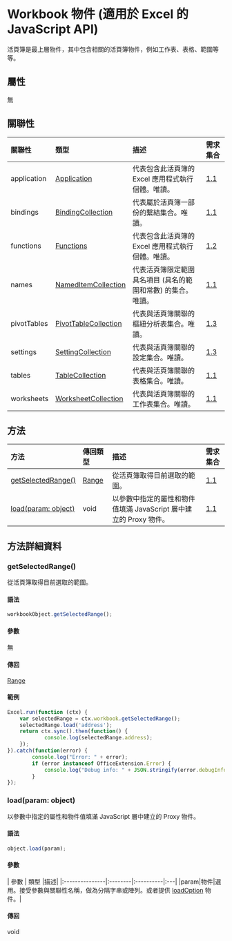 # <a name="workbook-object-javascript-api-for-excel"></a>Workbook 物件 (適用於 Excel 的 JavaScript API)

活頁簿是最上層物件，其中包含相關的活頁簿物件，例如工作表、表格、範圍等等。

## <a name="properties"></a>屬性

無

## <a name="relationships"></a>關聯性
| 關聯性 | 類型	   |描述| 需求集合|
|:---------------|:--------|:----------|:----|
|application|[Application](application.md)|代表包含此活頁簿的 Excel 應用程式執行個體。唯讀。|[1.1](../requirement-sets/excel-api-requirement-sets.md)|
|bindings|[BindingCollection](bindingcollection.md)|代表屬於活頁簿一部份的繫結集合。唯讀。|[1.1](../requirement-sets/excel-api-requirement-sets.md)|
|functions|[Functions](functions.md)|代表包含此活頁簿的 Excel 應用程式執行個體。唯讀。|[1.2](../requirement-sets/excel-api-requirement-sets.md)|
|names|[NamedItemCollection](nameditemcollection.md)|代表活頁簿限定範圍具名項目 (具名的範圍和常數) 的集合。唯讀。|[1.1](../requirement-sets/excel-api-requirement-sets.md)|
|pivotTables|[PivotTableCollection](pivottablecollection.md)|代表與活頁簿關聯的樞紐分析表集合。唯讀。|[1.3](../requirement-sets/excel-api-requirement-sets.md)|
|settings|[SettingCollection](settingcollection.md)|代表與活頁簿關聯的設定集合。唯讀。|[1.3](../requirement-sets/excel-api-requirement-sets.md)|
|tables|[TableCollection](tablecollection.md)|代表與活頁簿關聯的表格集合。唯讀。|[1.1](../requirement-sets/excel-api-requirement-sets.md)|
|worksheets|[WorksheetCollection](worksheetcollection.md)|代表與活頁簿關聯的工作表集合。唯讀。|[1.1](../requirement-sets/excel-api-requirement-sets.md)|

## <a name="methods"></a>方法

| 方法           | 傳回類型    |描述| 需求集合|
|:---------------|:--------|:----------|:----|
|[getSelectedRange()](#getselectedrange)|[Range](range.md)|從活頁簿取得目前選取的範圍。|[1.1](../requirement-sets/excel-api-requirement-sets.md)|
|[load(param: object)](#loadparam-object)|void|以參數中指定的屬性和物件值填滿 JavaScript 層中建立的 Proxy 物件。|[1.1](../requirement-sets/excel-api-requirement-sets.md)|

## <a name="method-details"></a>方法詳細資料


### <a name="getselectedrange"></a>getSelectedRange()
從活頁簿取得目前選取的範圍。

#### <a name="syntax"></a>語法
```js
workbookObject.getSelectedRange();
```

#### <a name="parameters"></a>參數
無

#### <a name="returns"></a>傳回
[Range](range.md)

#### <a name="examples"></a>範例

```js
Excel.run(function (ctx) { 
    var selectedRange = ctx.workbook.getSelectedRange();
    selectedRange.load('address');
    return ctx.sync().then(function() {
            console.log(selectedRange.address);
    });
}).catch(function(error) {
        console.log("Error: " + error);
        if (error instanceof OfficeExtension.Error) {
            console.log("Debug info: " + JSON.stringify(error.debugInfo));
        }
});
```
### <a name="loadparam-object"></a>load(param: object)
以參數中指定的屬性和物件值填滿 JavaScript 層中建立的 Proxy 物件。

#### <a name="syntax"></a>語法
```js
object.load(param);
```

#### <a name="parameters"></a>參數
| 參數	    | 類型	   |描述|
|:---------------|:--------|:----------|:---|
|param|物件|選用。接受參數與關聯性名稱，做為分隔字串或陣列。或者提供 [loadOption](loadoption.md) 物件。|

#### <a name="returns"></a>傳回
void
